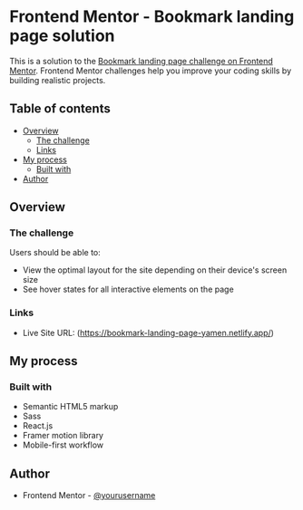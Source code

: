 # Frontend Mentor - Bookmark landing page solution

This is a solution to the [Bookmark landing page challenge on Frontend Mentor](https://www.frontendmentor.io/challenges/bookmark-landing-page-5d0b588a9edda32581d29158). Frontend Mentor challenges help you improve your coding skills by building realistic projects.

## Table of contents

- [Overview](#overview)
  - [The challenge](#the-challenge)
  - [Links](#links)
- [My process](#my-process)
  - [Built with](#built-with)
- [Author](#author)

## Overview

### The challenge

Users should be able to:

- View the optimal layout for the site depending on their device's screen size
- See hover states for all interactive elements on the page

### Links

- Live Site URL: (https://bookmark-landing-page-yamen.netlify.app/)

## My process

### Built with

- Semantic HTML5 markup
- Sass
- React.js
- Framer motion library
- Mobile-first workflow

## Author

- Frontend Mentor - [@yourusername](https://www.frontendmentor.io/profile/yamenbarakat)
